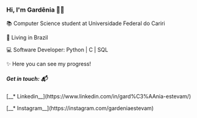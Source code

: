### Hi, I'm Gardênia 👋:hibiscus:

<p> 📚 Computer Science student at Universidade Federal do Cariri </p>
<p> 📍 Living in Brazil </p>
<p> 💻 Software Developer: Python | C | SQL </p>
<p> ✨ Here you can see my progress! </p>

##### Get in touch: 📬
<p> [__* Linkedin__](https://www.linkedin.com/in/gard%C3%AAnia-estevam/) </p>
<p> [__* Instagram__](https://instagram.com/gardeniaestevam) </p>
